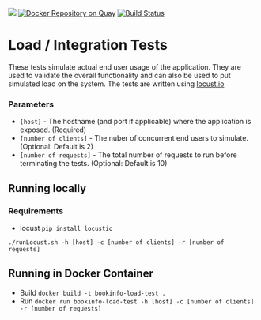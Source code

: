 [![](https://images.microbadger.com/badges/image/fjudith/bookinfo-load-test.svg)](https://microbadger.com/images/fjudith/bookinfo-load-test "Get your own image badge on microbadger.com")
[![Docker Repository on Quay](https://quay.io/repository/fjudith/bookinfo-load-test/status "Docker Repository on Quay")](https://quay.io/repository/fjudith/bookinfo-load-test)
[![Build Status](https://travis-ci.org/fjudith/bookinfo-load-test.svg?branch=master)](https://travis-ci.org/fjudith/bookinfo-load-test)

# Load / Integration Tests

These tests simulate actual end user usage of the application. They are used to validate the overall functionality and can also be used to put simulated load on the system. The tests are written using [locust.io](http://locust.io)

### Parameters
* `[host]` - The hostname (and port if applicable) where the application is exposed. (Required)
* `[number of clients]` - The nuber of concurrent end users to simulate. (Optional: Default is 2)
* `[number of requests]` - The total number of requests to run before terminating the tests. (Optional: Default is 10)

## Running locally

### Requirements 
* locust `pip install locustio`

`./runLocust.sh -h [host] -c [number of clients] -r [number of requests]`


## Running in Docker Container
* Build `docker build -t bookinfo-load-test .`
* Run `docker run bookinfo-load-test -h [host] -c [number of clients] -r [number of requests]`
